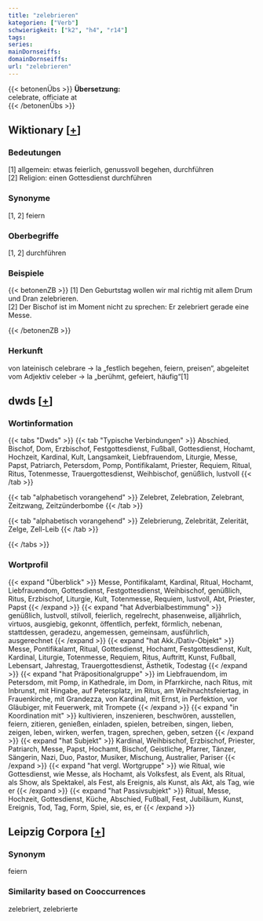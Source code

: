 ```yaml
---
title: "zelebrieren"
kategorien: ["Verb"]
schwierigkeit: ["k2", "h4", "r14"]
tags:
series:
mainDornseiffs:
domainDornseiffs:
url: "zelebrieren"
---
```


{{< betonenÜbs >}}
**Übersetzung:**  
celebrate, officiate at  
{{< /betonenÜbs >}}

## Wiktionary [[+](https://de.wiktionary.org/wiki/zelebrieren)]

### Bedeutungen
[1] allgemein: etwas feierlich, genussvoll begehen, durchführen  
[2] Religion: einen Gottesdienst durchführen  

### Synonyme
[1, 2] feiern  

### Oberbegriffe
[1, 2] durchführen  

### Beispiele
{{< betonenZB >}}
[1] Den Geburtstag wollen wir mal richtig mit allem Drum und Dran zelebrieren.  
[2] Der Bischof ist im Moment nicht zu sprechen: Er zelebriert gerade eine Messe.  

{{< /betonenZB >}}
### Herkunft
von lateinisch celebrare → la „festlich begehen, feiern, preisen“, abgeleitet vom Adjektiv celeber → la „berühmt, gefeiert, häufig“[1]  



## dwds [[+](https://www.dwds.de/wb/zelebrieren)]

### Wortinformation
{{< tabs "Dwds" >}}
{{< tab "Typische Verbindungen" >}}
Abschied, Bischof, Dom, Erzbischof, Festgottesdienst, Fußball, Gottesdienst, Hochamt, Hochzeit, Kardinal, Kult, Langsamkeit, Liebfrauendom, Liturgie, Messe, Papst, Patriarch, Petersdom, Pomp, Pontifikalamt, Priester, Requiem, Ritual, Ritus, Totenmesse, Trauergottesdienst, Weihbischof, genüßlich, lustvoll
{{< /tab >}}

{{< tab "alphabetisch vorangehend" >}}
Zelebret, Zelebration, Zelebrant, Zeitzwang, Zeitzünderbombe
{{< /tab >}}

{{< tab "alphabetisch vorangehend" >}}
Zelebrierung, Zelebrität, Zelerität, Zelge, Zell-Leib
{{< /tab >}}

{{< /tabs >}}

### Wortprofil
{{< expand "Überblick" >}} Messe, Pontifikalamt, Kardinal, Ritual, Hochamt, Liebfrauendom, Gottesdienst, Festgottesdienst, Weihbischof, genüßlich, Ritus, Erzbischof, Liturgie, Kult, Totenmesse, Requiem, lustvoll, Abt, Priester, Papst {{< /expand >}}
{{< expand "hat Adverbialbestimmung" >}} genüßlich, lustvoll, stilvoll, feierlich, regelrecht, phasenweise, alljährlich, virtuos, ausgiebig, gekonnt, öffentlich, perfekt, förmlich, nebenan, stattdessen, geradezu, angemessen, gemeinsam, ausführlich, ausgerechnet {{< /expand >}}
{{< expand "hat Akk./Dativ-Objekt" >}} Messe, Pontifikalamt, Ritual, Gottesdienst, Hochamt, Festgottesdienst, Kult, Kardinal, Liturgie, Totenmesse, Requiem, Ritus, Auftritt, Kunst, Fußball, Lebensart, Jahrestag, Trauergottesdienst, Ästhetik, Todestag {{< /expand >}}
{{< expand "hat Präpositionalgruppe" >}} im Liebfrauendom, im Petersdom, mit Pomp, in Kathedrale, im Dom, in Pfarrkirche, nach Ritus, mit Inbrunst, mit Hingabe, auf Petersplatz, im Ritus, am Weihnachtsfeiertag, in Frauenkirche, mit Grandezza, von Kardinal, mit Ernst, in Perfektion, vor Gläubiger, mit Feuerwerk, mit Trompete {{< /expand >}}
{{< expand "in Koordination mit" >}} kultivieren, inszenieren, beschwören, ausstellen, feiern, zitieren, genießen, einladen, spielen, betreiben, singen, lieben, zeigen, leben, wirken, werfen, tragen, sprechen, geben, setzen {{< /expand >}}
{{< expand "hat Subjekt" >}} Kardinal, Weihbischof, Erzbischof, Priester, Patriarch, Messe, Papst, Hochamt, Bischof, Geistliche, Pfarrer, Tänzer, Sängerin, Nazi, Duo, Pastor, Musiker, Mischung, Australier, Pariser {{< /expand >}}
{{< expand "hat vergl. Wortgruppe" >}} wie Ritual, wie Gottesdienst, wie Messe, als Hochamt, als Volksfest, als Event, als Ritual, als Show, als Spektakel, als Fest, als Ereignis, als Kunst, als Akt, als Tag, wie er {{< /expand >}}
{{< expand "hat Passivsubjekt" >}} Ritual, Messe, Hochzeit, Gottesdienst, Küche, Abschied, Fußball, Fest, Jubiläum, Kunst, Ereignis, Tod, Tag, Form, Spiel, sie, es, er {{< /expand >}}

## Leipzig Corpora [[+](https://corpora.uni-leipzig.de/en/res?word=zelebrieren&corpusId=deu_newscrawl-public_2018)]


### Synonym
feiern


### Similarity based on Cooccurrences
zelebriert, zelebrierte

